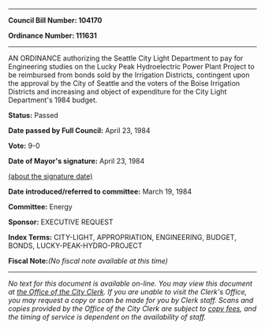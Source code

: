 

********

**Council Bill Number: 104170**
   
**Ordinance Number: 111631**
********

 AN ORDINANCE authorizing the Seattle City Light Department to pay for Engineering studies on the Lucky Peak Hydroelectric Power Plant Project to be reimbursed from bonds sold by the Irrigation Districts, contingent upon the approval by the City of Seattle and the voters of the Boise Irrigation Districts and increasing and object of expenditure for the City Light Department's 1984 budget.

**Status:** Passed
   
**Date passed by Full Council:** April 23, 1984
   
**Vote:** 9-0
   
**Date of Mayor's signature:** April 23, 1984
   
[(about the signature date)](/~public/approvaldate.htm)
   
   
   
**Date introduced/referred to committee:** March 19, 1984
   
**Committee:** Energy
   
**Sponsor:** EXECUTIVE REQUEST
   
   
**Index Terms:** CITY-LIGHT, APPROPRIATION, ENGINEERING, BUDGET, BONDS, LUCKY-PEAK-HYDRO-PROJECT

**Fiscal Note:**_(No fiscal note available at this time)_
********

_No text for this document is available on-line. You may view this document at [the Office of the City Clerk](http://www.seattle.gov/leg/clerk/contactUs.htm). If you are unable to visit the Clerk's Office, you may request a copy or scan be made for you by Clerk staff. Scans and copies provided by the Office of the City Clerk are subject to [copy fees](http://clerk.seattle.gov/~public/clerkfees.htm), and the timing of service is dependent on the availability of staff._

